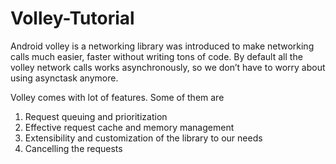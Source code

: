 # Volley-Tutorial
Android volley is a networking library was introduced to make networking calls much easier, faster without writing tons of code. By default all the volley network calls works asynchronously, so we don’t have to worry about using asynctask anymore.

Volley comes with lot of features. Some of them are

1. Request queuing and prioritization
2. Effective request cache and memory management
3. Extensibility and customization of the library to our needs
4. Cancelling the requests

